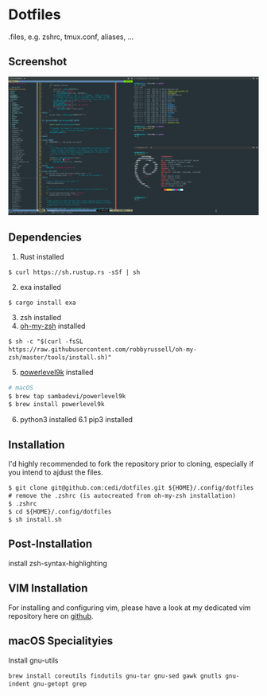# Dotfiles

.files, e.g. zshrc, tmux.conf, aliases, ...

## Screenshot
![Screenshot](screenshot.png?raw=true)


## Dependencies
1. Rust installed

```
$ curl https://sh.rustup.rs -sSf | sh
```

2. exa installed

```
$ cargo install exa
```

3. zsh installed
4. [oh-my-zsh](https://github.com/robbyrussell/oh-my-zsh) installed

```
$ sh -c "$(curl -fsSL https://raw.githubusercontent.com/robbyrussell/oh-my-zsh/master/tools/install.sh)"
```

5. [powerlevel9k](https://github.com/Powerlevel9k/powerlevel9k) installed

```bash
# macOS
$ brew tap sambadevi/powerlevel9k
$ brew install powerlevel9k
```

6. python3 installed
6.1 pip3 installed

## Installation

I'd highly recommended to fork the repository prior to cloning, especially if you intend to ajdust the files.

```
$ git clone git@github.com:cedi/dotfiles.git ${HOME}/.config/dotfiles
# remove the .zshrc (is autocreated from oh-my-zsh installation)
$ .zshrc
$ cd ${HOME}/.config/dotfiles
$ sh install.sh
```

## Post-Installation
install zsh-syntax-highlighting

## VIM Installation

For installing and configuring vim, please have a look at my dedicated vim repository here on [github](https://github.com/cedi/-vim).

## macOS Specialityies

Install gnu-utils

```
brew install coreutils findutils gnu-tar gnu-sed gawk gnutls gnu-indent gnu-getopt grep
```
